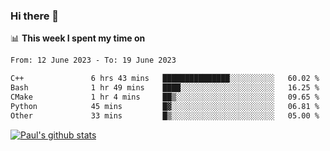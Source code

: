 ### Hi there 👋

📊 **This week I spent my time on**
<!--START_SECTION:waka-->

```txt
From: 12 June 2023 - To: 19 June 2023

C++               6 hrs 43 mins   ███████████████░░░░░░░░░░   60.02 %
Bash              1 hr 49 mins    ████░░░░░░░░░░░░░░░░░░░░░   16.25 %
CMake             1 hr 4 mins     ██▒░░░░░░░░░░░░░░░░░░░░░░   09.65 %
Python            45 mins         █▓░░░░░░░░░░░░░░░░░░░░░░░   06.81 %
Other             33 mins         █▒░░░░░░░░░░░░░░░░░░░░░░░   05.00 %
```

<!--END_SECTION:waka-->


[![Paul's github stats](https://github-readme-stats.vercel.app/api?username=mickeyouyou&theme=dracula&show_icons=true)](https://github.com/anuraghazra/github-readme-stats)
